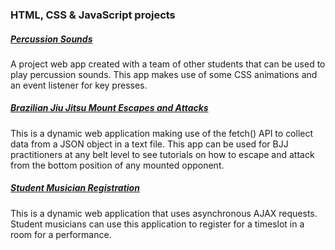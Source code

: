 ### HTML, CSS & JavaScript projects

##### [Percussion Sounds](https://johncornia.github.io/WDD_330/weekNine/ta09/javascript30-drums/index-START.html)
A project web app created with a team of other students that can be used to play percussion sounds. This app makes use of some CSS animations and an event listener for key presses.

##### [Brazilian Jiu Jitsu Mount Escapes and Attacks](https://johncornia.github.io/WDD_330/blockTwoChallenge/index.html)
This is a dynamic web application making use of the fetch() API to collect data from a JSON object in a text file. This app can be used for BJJ practitioners at any belt level to see tutorials on how to escape and attack from the bottom position of any mounted opponent.

##### [Student Musician Registration](https://cs213-portfolio.herokuapp.com/assign13.html)
This is a dynamic web application that uses asynchronous AJAX requests. Student musicians can use this application to register for a timeslot in a room for a performance.